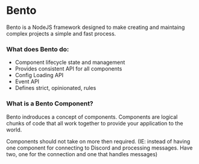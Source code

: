 # Bento

Bento is a NodeJS framework designed to make creating and maintaing complex projects a simple and fast process.

### What does Bento do:
* Component lifecycle state and management
* Provides consistent API for all components
* Config Loading API
* Event API
* Defines strict, opinionated, rules

### What is a Bento Component?
Bento indroduces a concept of components. Components are logical chunks of code that all work together to provide your application to the world.

Components should not take on more then required. (IE: instead of having one component for connecting to Discord and processing messages. Have two, one for the connection and one that handles messages)